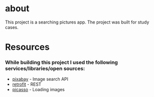 # about
This project is a searching pictures app.
The project was built for study cases.

# Resources 
### While building this project I used the following services/libraries/open sources:
- [pixabay](https://pixabay.com/) - Image search API 
- [retrofit](http://square.github.io/retrofit/)  - REST
- [picasso](http://square.github.io/picasso/) - Loading images
